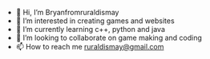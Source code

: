 - 👋 Hi, I’m Bryanfromruraldismay
- 👀 I’m interested in creating games and websites
- 🌱 I’m currently learning c++, python and java
- 💞️ I’m looking to collaborate on game making and coding
- 📫 How to reach me ruraldismay@gmail.com

<!---
Bryanfromruraldismay/Bryanfromruraldismay is a ✨ special ✨ repository because its `README.md` (this file) appears on your GitHub profile.
You can click the Preview link to take a look at your changes.
--->
